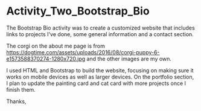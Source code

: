 # Activity_Two_Bootstrap_Bio

The Bootstrap Bio activity was to create a customized website that includes links to projects I've done, some general information and a contact section. 

The corgi on the about me page is from https://dogtime.com/assets/uploads/2016/08/corgi-puppy-6-e1573588370274-1280x720.jpg  and the other images are my own. 

I used HTML and Bootstrap to build the website, focusing on making sure it works on mobile devices as well as larger devices. On the portfolio section, I plan to update the painting card and cat card with more projects once I finish them. 

Thanks, 
